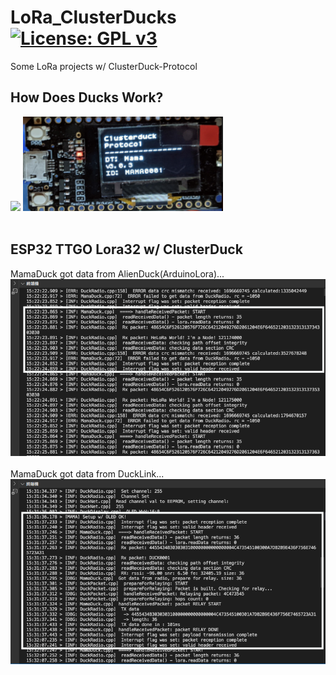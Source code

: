 # LoRa_ClusterDucks [![License: GPL v3](https://img.shields.io/badge/License-GPLv3-blue.svg)](https://www.gnu.org/licenses/gpl-3.0)<br>
Some LoRa projects w/ ClusterDuck-Protocol

## How Does Ducks Work? <br>
<img src="pic/MamaDuck_TTGOLoRa32.jpg" width=400/>
<img src="pic/MamaDuck_TTGO-LoRa32.png" width=320/>
<br><br>

## ESP32 TTGO Lora32 w/ ClusterDuck
MamaDuck got data from AlienDuck(ArduinoLora)...
<img src="pic/MamaDuck_AndroidLora.png" width=600/>
<br><br>
MamaDuck got data from DuckLink...
<br>
<img src="pic/MamaDuck_DuckLink.png" width=600/>
<br><br>
